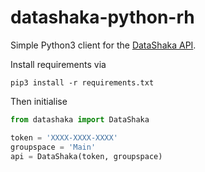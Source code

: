 # datashaka-python-rh

Simple Python3 client for the [DataShaka API](https://github.com/DataShaka/datashaka-api).

Install requirements via

```
pip3 install -r requirements.txt
```

Then initialise

```Python
from datashaka import DataShaka

token = 'XXXX-XXXX-XXXX'
groupspace = 'Main'
api = DataShaka(token, groupspace)
```